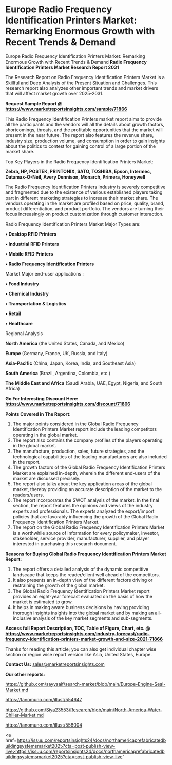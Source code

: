 # Europe Radio Frequency Identification Printers Market: Remarking Enormous Growth with Recent Trends & Demand
Europe Radio Frequency Identification Printers Market: Remarking Enormous Growth with Recent Trends & Demand
<strong>Radio Frequency Identification Printers Market Research Report 2031</strong>

The Research Report on Radio Frequency Identification Printers Market is a Skillful and Deep Analysis of the Present Situation and Challenges. This research report also analyzes other important trends and market drivers that will affect market growth over 2025-2031.

<strong>Request Sample Report @ <a href=https://www.marketreportsinsights.com/sample/71866>https://www.marketreportsinsights.com/sample/71866</a></strong>

This Radio Frequency Identification Printers market report aims to provide all the participants and the vendors will all the details about growth factors, shortcomings, threats, and the profitable opportunities that the market will present in the near future. The report also features the revenue share, industry size, production volume, and consumption in order to gain insights about the politics to contest for gaining control of a large portion of the market share.

Top Key Players in the Radio Frequency Identification Printers Market:

<strong>Zebra, HP, POSTEK, PRINTONIX, SATO, TOSHIBA, Epson, Intermec, Datamax-O-Neil, Avery Dennison, Monarch, Primera, Honeywell</strong>

The Radio Frequency Identification Printers Industry is severely competitive and fragmented due to the existence of various established players taking part in different marketing strategies to increase their market share. The vendors operating in the market are profiled based on price, quality, brand, product differentiation, and product portfolio. The vendors are turning their focus increasingly on product customization through customer interaction.

Radio Frequency Identification Printers Market Major Types are:

<strong>• Desktop RFID Printers

• Industrial RFID Printers

• Mobile RFID Printers

• Radio Frequency Identification Printers</strong>

Market Major end-user applications :

<strong>• Food Industry

• Chemical Industry

• Transportation & Logistics

• Retail

• Healthcare</strong>

Regional Analysis

</u><strong><b>North America</b></strong> (the United States, Canada, and Mexico)

<strong><b>Europe </b></strong>(Germany, France, UK, Russia, and Italy)

<strong><b>Asia-Pacific</b></strong> (China, Japan, Korea, India, and Southeast Asia)

<strong><b>South America</b></strong> (Brazil, Argentina, Colombia, etc.)

<strong><b>The Middle East and Africa</b></strong> (Saudi Arabia, UAE, Egypt, Nigeria, and South Africa)

<strong>Go For Interesting Discount Here: <a href=https://www.marketreportsinsights.com/discount/71866>https://www.marketreportsinsights.com/discount/71866</a></strong>

<strong>Points Covered in The Report:</strong>
<ol>
  <li>The major points considered in the Global Radio Frequency Identification Printers Market report include the leading competitors operating in the global market.</li>
  <li>The report also contains the company profiles of the players operating in the global market.</li>
  <li>The manufacture, production, sales, future strategies, and the technological capabilities of the leading manufacturers are also included in the report.</li>
  <li>The growth factors of the Global Radio Frequency Identification Printers Market are explained in-depth, wherein the different end-users of the market are discussed precisely.</li>
  <li>The report also talks about the key application areas of the global market, thereby providing an accurate description of the market to the readers/users.</li>
  <li>The report incorporates the SWOT analysis of the market. In the final section, the report features the opinions and views of the industry experts and professionals. The experts analyzed the export/import policies that are favorably influencing the growth of the Global Radio Frequency Identification Printers Market.</li>
  <li>The report on the Global Radio Frequency Identification Printers Market is a worthwhile source of information for every policymaker, investor, stakeholder, service provider, manufacturer, supplier, and player interested in purchasing this research document.</li>
</ol>
<strong>Reasons for Buying Global Radio Frequency Identification Printers Market Report:</strong>

<ol>
  <li>The report offers a detailed analysis of the dynamic competitive landscape that keeps the reader/client well ahead of the competitors.</li>
  <li>It also presents an in-depth view of the different factors driving or restraining the growth of the global market.</li>
  <li>The Global Radio Frequency Identification Printers Market report provides an eight-year forecast evaluated on the basis of how the market is estimated to grow.</li>
  <li>It helps in making aware business decisions by having providing thorough insights insights into the global market and by making an all-inclusive analysis of the key market segments and sub-segments.</li>
</ol>
<strong>Access full Report Description, TOC, Table of Figure, Chart, etc. @ <a href=https://www.marketreportsinsights.com/industry-forecast/radio-frequency-identification-printers-market-growth-and-size-2021-71866>https://www.marketreportsinsights.com/industry-forecast/radio-frequency-identification-printers-market-growth-and-size-2021-71866</a></strong>


Thanks for reading this article; you can also get individual chapter wise section or region wise report version like Asia, United States, Europe.

<strong>Contact Us:</strong>
sales@marketreportsinsights.com

<strong>Our other reports:</strong>

<a href=https://github.com/sayysaif/search-market/blob/main/Europe-Engine-Seal-Market.md>https://github.com/sayysaif/search-market/blob/main/Europe-Engine-Seal-Market.md</a>

<a href=https://tanomuno.com/illust/554647>https://tanomuno.com/illust/554647</a>

<a href=https://github.com/Siya23553/Research/blob/main/North-America-Water-Chiller-Market.md>https://github.com/Siya23553/Research/blob/main/North-America-Water-Chiller-Market.md</a>

<a href=https://tanomuno.com/illust/558004>https://tanomuno.com/illust/558004</a>

<a href=https://issuu.com/reportsinsights24/docs/northamericaprefabricatedbuildingsystemsmarket2025?cta=post-publish-view-live>https://issuu.com/reportsinsights24/docs/northamericaprefabricatedbuildingsystemsmarket2025?cta=post-publish-view-live</a>"
